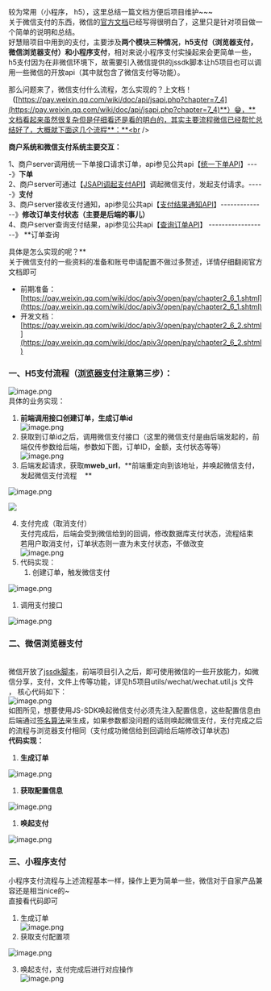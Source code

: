 较为常用（小程序， h5），这里总结一篇文档方便后项目维护~~~<br />关于微信支付的东西，微信的[官方文档](https://pay.weixin.qq.com/wiki/doc/apiv3/open/pay/chapter2_3.shtml)已经写得很明白了，这里只是针对项目做一个简单的说明和总结。<br />好慧赔项目中用到的支付，主要涉及**两个模块三种情况**，**h5支付（浏览器支付，微信浏览器支付）和小程序支付**，相对来说小程序支付实操起来会更简单一些，h5支付因为在非微信环境下，故需要引入微信提供的jssdk脚本让h5项目也可以调用一些微信的开放api（其中就包含了微信支付等功能）。

那么问题来了，微信支付什么流程，怎么实现的？上文档！**（**[https://pay.weixin.qq.com/wiki/doc/api/jsapi.php?chapter=7_4](https://pay.weixin.qq.com/wiki/doc/api/jsapi.php?chapter=7_4)**）😁，**文档看起来虽然很复杂但是仔细看还是看的明白的，其实主要流程微信已经帮忙总结好了，大概就下面这几个流程**：**<br />

**商户系统和微信支付系统主要交互：**

1、商户server调用统一下单接口请求订单，api参见公共api【[统一下单API](https://pay.weixin.qq.com/wiki/doc/api/jsapi.php?chapter=9_1)】----》**下单**<br />2、商户server可通过【[JSAPI调起支付API](https://pay.weixin.qq.com/wiki/doc/api/jsapi.php?chapter=7_7&index=6)】调起微信支付，发起支付请求。-----》**支付**<br />3、商户server接收支付通知，api参见公共api【[支付结果通知API](https://pay.weixin.qq.com/wiki/doc/api/jsapi.php?chapter=9_7)】--------------》**修改订单支付状态（主要是后端的事儿）**<br />4、商户server查询支付结果，api参见公共api【[查询订单API](https://pay.weixin.qq.com/wiki/doc/api/jsapi.php?chapter=9_2)】 ------------------》 **订单查询

具体是怎么实现的呢？**<br />  关于微信支付的一些资料的准备和账号申请配置不做过多赘述，详情仔细翻阅官方文档即可

- 前期准备：[https://pay.weixin.qq.com/wiki/doc/apiv3/open/pay/chapter2_6_1.shtml](https://pay.weixin.qq.com/wiki/doc/apiv3/open/pay/chapter2_6_1.shtml)
- 开发文档：[https://pay.weixin.qq.com/wiki/doc/apiv3/open/pay/chapter2_6_2.shtml](https://pay.weixin.qq.com/wiki/doc/apiv3/open/pay/chapter2_6_2.shtml)



<a name="5wZ9E"></a>
### 一、H5支付流程（[浏览器支付](https://pay.weixin.qq.com/wiki/doc/api/H5.php?chapter=15_4)注意第三步）：
![image.png](https://gitee.com/JuntengMa/imgae/raw/master/1614670559923-a851ec36-dcd3-41c6-a22a-3ff3a913e9ef.png)<br />具体的业务实现：    

1. **前端调用接口创建订单，生成订单id**<br />![image.png](https://gitee.com/JuntengMa/imgae/raw/master/1614670725497-46d096ec-671f-4fcf-b72c-a6851daf5524.png)
1. 获取到订单id之后，调用微信支付接口（这里的微信支付是由后端发起的，前端仅传参数给后端，参数如下图，订单ID，金额，支付状态等等）<br />![image.png](https://gitee.com/JuntengMa/imgae/raw/master/1614670909687-c49c2a25-ccb0-45be-97d9-1a50f83d3e90.png)
1. 后端发起请求，获取**mweb_url**，**前端重定向到该地址，并唤起微信支付，发起微信支付流程    **

![image.png](https://gitee.com/JuntengMa/imgae/raw/master/1614673719886-ba692c90-45d6-4f5b-93ea-afaf94ba9d45.png)

![](https://gitee.com/JuntengMa/imgae/raw/master/1614671482174-9b5e4abd-67b3-4067-a8d2-1d14d553901c.gif)

4. 支付完成（取消支付）<br />支付完成后，后端会受到微信给到的回调，修改数据库支付状态，流程结束<br />若用户取消支付，订单状态则一直为未支付状态，不做改变<br />![image.png](https://cdn.nlark.com/yuque/0/2021/png/1451656/1614673343470-49c6fe04-a164-4c48-ab48-66b83b1bbbd6.png)
4. 代码实现：
   1. 创建订单，触发微信支付

![image.png](https://gitee.com/JuntengMa/imgae/raw/master/1614673343470-49c6fe04-a164-4c48-ab48-66b83b1bbbd6.png)

   1. 调用支付接口

![image.png](https://gitee.com/JuntengMa/imgae/raw/master/1614673447779-592027e5-5ef6-4b7e-a2f0-9042bab1796e.png)
<a name="pDH1h"></a>

### 二、微信浏览器支付

<br />微信开放了[jssdk脚本](https://pay.weixin.qq.com/wiki/doc/api/jsapi_sl.php?chapter=7_7&index=6)，前端项目引入之后，即可使用微信的一些开放能力，如微信分享，支付，文件上传等功能，详见h5项目utils/wechat/wechat.util.js 文件 ， 核心代码如下：<br />![image.png](https://gitee.com/JuntengMa/imgae/raw/master/1614674039500-947921e3-d490-4e8e-8da5-42aa9da50c0c.png)<br />如图所见，想要使用JS-SDK唤起微信支付必须先注入配置信息，这些配置信息由后端通过[签名算法](https://developers.weixin.qq.com/doc/offiaccount/OA_Web_Apps/JS-SDK.html#62)来生成，如果参数都没问题的话则唤起微信支付，支付完成之后的流程与浏览器支付相同（支付成功微信给到回调给后端修改订单状态)<br />**代码实现：**

   1. **生成订单**

![image.png](https://gitee.com/JuntengMa/imgae/raw/master/1614674554968-7a415580-3d00-4406-8491-934fb9cf3542.png)

   1. **获取配置信息**

![image.png](https://gitee.com/JuntengMa/imgae/raw/master/1614674590044-7c3a4730-9016-4f0f-8424-069e317fbeb5.png)

   1. **唤起支付**

![image.png](https://gitee.com/JuntengMa/imgae/raw/master/1614674788385-95c74bc2-950a-451b-8514-297373e984e4.png)<br />

<a name="lY65a"></a>
### 三、小程序支付
小程序支付流程与上述流程基本一样，操作上更为简单一些，微信对于自家产品兼容还是相当nice的~<br />直接看代码即可

1. 生成订单<br />![image.png](https://gitee.com/JuntengMa/imgae/raw/master/1614675088664-e641c675-fa68-4529-9401-77e12e996b8e.png)
1. 获取支付配置项

![image.png](https://gitee.com/JuntengMa/imgae/raw/master/1614675158521-5fa7d053-a489-41dc-8b28-f16ae0cc7180.png)

3. 唤起支付，支付完成后进行对应操作<br />![image.png](https://cdn.nlark.com/yuque/0/2021/png/1451656/1614675196376-35245360-481c-4007-a48b-6b4ae3ad9290.png)
